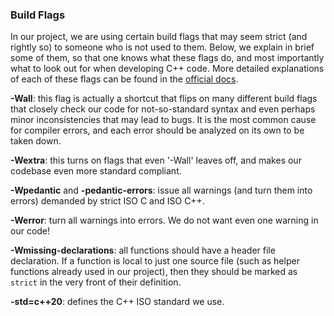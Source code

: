 ### Build Flags

In our project, we are using certain build flags that may seem strict (and rightly so) to someone who is not used to them. Below, we explain in brief some of them, so that one knows what these flags do, and most importantly what to look out for when developing C++ code. More detailed explanations of each of these flags can be found in the [official docs](https://gcc.gnu.org/onlinedocs/gcc/Warning-Options.html).

**-Wall**: this flag is actually a shortcut that flips on many different build flags that closely check our code for not-so-standard syntax and even perhaps minor inconsistencies that may lead to bugs. It is the most common cause for compiler errors, and each error should be analyzed on its own to be taken down.

**-Wextra**: this turns on flags that even '-Wall' leaves off, and makes our codebase even more standard compliant.

**-Wpedantic** and **-pedantic-errors**: issue all warnings (and turn them into errors) demanded by strict ISO C and ISO C++.

**-Werror**: turn all warnings into errors. We do not want even one warning in our code!

**-Wmissing-declarations**: all functions should have a header file declaration. If a function is local to just one source file (such as helper functions already used in our project), then they should be marked as `strict` in the very front of their definition.

**-std=c++20**: defines the C++ ISO standard we use.
